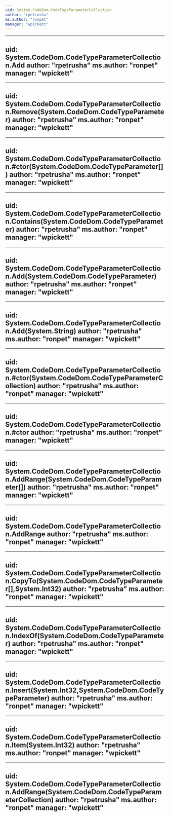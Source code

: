 ```yaml
---
uid: System.CodeDom.CodeTypeParameterCollection
author: "rpetrusha"
ms.author: "ronpet"
manager: "wpickett"
---
```


---
uid: System.CodeDom.CodeTypeParameterCollection.Add
author: "rpetrusha"
ms.author: "ronpet"
manager: "wpickett"
---

---
uid: System.CodeDom.CodeTypeParameterCollection.Remove(System.CodeDom.CodeTypeParameter)
author: "rpetrusha"
ms.author: "ronpet"
manager: "wpickett"
---

---
uid: System.CodeDom.CodeTypeParameterCollection.#ctor(System.CodeDom.CodeTypeParameter[])
author: "rpetrusha"
ms.author: "ronpet"
manager: "wpickett"
---

---
uid: System.CodeDom.CodeTypeParameterCollection.Contains(System.CodeDom.CodeTypeParameter)
author: "rpetrusha"
ms.author: "ronpet"
manager: "wpickett"
---

---
uid: System.CodeDom.CodeTypeParameterCollection.Add(System.CodeDom.CodeTypeParameter)
author: "rpetrusha"
ms.author: "ronpet"
manager: "wpickett"
---

---
uid: System.CodeDom.CodeTypeParameterCollection.Add(System.String)
author: "rpetrusha"
ms.author: "ronpet"
manager: "wpickett"
---

---
uid: System.CodeDom.CodeTypeParameterCollection.#ctor(System.CodeDom.CodeTypeParameterCollection)
author: "rpetrusha"
ms.author: "ronpet"
manager: "wpickett"
---

---
uid: System.CodeDom.CodeTypeParameterCollection.#ctor
author: "rpetrusha"
ms.author: "ronpet"
manager: "wpickett"
---

---
uid: System.CodeDom.CodeTypeParameterCollection.AddRange(System.CodeDom.CodeTypeParameter[])
author: "rpetrusha"
ms.author: "ronpet"
manager: "wpickett"
---

---
uid: System.CodeDom.CodeTypeParameterCollection.AddRange
author: "rpetrusha"
ms.author: "ronpet"
manager: "wpickett"
---

---
uid: System.CodeDom.CodeTypeParameterCollection.CopyTo(System.CodeDom.CodeTypeParameter[],System.Int32)
author: "rpetrusha"
ms.author: "ronpet"
manager: "wpickett"
---

---
uid: System.CodeDom.CodeTypeParameterCollection.IndexOf(System.CodeDom.CodeTypeParameter)
author: "rpetrusha"
ms.author: "ronpet"
manager: "wpickett"
---

---
uid: System.CodeDom.CodeTypeParameterCollection.Insert(System.Int32,System.CodeDom.CodeTypeParameter)
author: "rpetrusha"
ms.author: "ronpet"
manager: "wpickett"
---

---
uid: System.CodeDom.CodeTypeParameterCollection.Item(System.Int32)
author: "rpetrusha"
ms.author: "ronpet"
manager: "wpickett"
---

---
uid: System.CodeDom.CodeTypeParameterCollection.AddRange(System.CodeDom.CodeTypeParameterCollection)
author: "rpetrusha"
ms.author: "ronpet"
manager: "wpickett"
---
